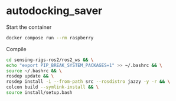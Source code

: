 # autodocking_saver

Start the container
```bash
docker compose run --rm raspberry
```

Compile
```bash
cd sensing-rigs-ros2/ros2_ws && \
echo "export PIP_BREAK_SYSTEM_PACKAGES=1" >> ~/.bashrc && \
source ~/.bashrc && \
rosdep update && \
rosdep install -i --from-path src --rosdistro jazzy -y -r && \
colcon build --symlink-install && \
source install/setup.bash
```
